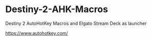 # Destiny-2-AHK-Macros
Destiny 2 AutoHotKey Macros and Elgato Stream Deck as launcher

https://www.autohotkey.com/
